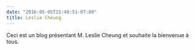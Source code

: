 ```yaml
---
date: "2016-05-05T21:48:51-07:00"
title: Leslie Cheung
---
```


Ceci est un blog présentant M. Leslie Cheung et souhaite la bienvenue à tous.
